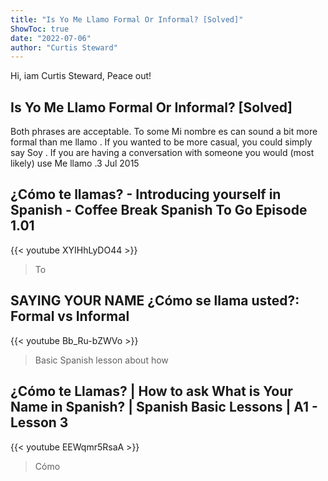 ```yaml
---
title: "Is Yo Me Llamo Formal Or Informal? [Solved]"
ShowToc: true 
date: "2022-07-06"
author: "Curtis Steward" 
---
```


Hi, iam Curtis Steward, Peace out!
## Is Yo Me Llamo Formal Or Informal? [Solved]
Both phrases are acceptable. To some Mi nombre es can sound a bit more formal than me llamo . If you wanted to be more casual, you could simply say Soy 
 . If you are having a conversation with someone you would (most likely) use Me llamo .3 Jul 2015

## ¿Cómo te llamas? - Introducing yourself in Spanish - Coffee Break Spanish To Go Episode 1.01
{{< youtube XYIHhLyDO44 >}}
>To

## SAYING YOUR NAME ¿Cómo se llama usted?: Formal vs Informal
{{< youtube Bb_Ru-bZWVo >}}
>Basic Spanish lesson about how 

## ¿Cómo te Llamas? | How to ask What is Your Name in Spanish? | Spanish Basic Lessons | A1 - Lesson 3
{{< youtube EEWqmr5RsaA >}}
>Cómo 


